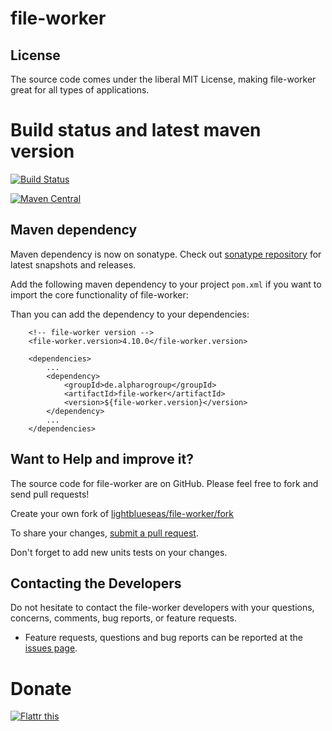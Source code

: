 # file-worker

## License

The source code comes under the liberal MIT License, making file-worker great for all types of applications.

# Build status and latest maven version
[![Build Status](https://travis-ci.org/lightblueseas/file-worker.svg?branch=master)](https://travis-ci.org/lightblueseas/file-worker)


[![Maven Central](https://maven-badges.herokuapp.com/maven-central/de.alpharogroup/file-worker/badge.svg)](https://maven-badges.herokuapp.com/maven-central/de.alpharogroup/file-worker)

## Maven dependency

Maven dependency is now on sonatype.
Check out [sonatype repository](https://oss.sonatype.org/index.html#nexus-search;gav~de.alpharogroup~file-worker~~~) for latest snapshots and releases.

Add the following maven dependency to your project `pom.xml` if you want to import the core functionality of file-worker:

Than you can add the dependency to your dependencies:

		<!-- file-worker version -->
		<file-worker.version>4.10.0</file-worker.version>

		<dependencies>
			...
			<dependency>
				<groupId>de.alpharogroup</groupId>
				<artifactId>file-worker</artifactId>
				<version>${file-worker.version}</version>
			</dependency>
			...
		</dependencies>


## Want to Help and improve it? ###

The source code for file-worker are on GitHub. Please feel free to fork and send pull requests!

Create your own fork of [lightblueseas/file-worker/fork](https://github.com/lightblueseas/file-worker/fork)

To share your changes, [submit a pull request](https://github.com/lightblueseas/file-worker/pull/new/master).

Don't forget to add new units tests on your changes.

## Contacting the Developers

Do not hesitate to contact the file-worker developers with your questions, concerns, comments, bug reports, or feature requests.
- Feature requests, questions and bug reports can be reported at the [issues page](https://github.com/lightblueseas/file-worker/issues).


# Donate

<a href="https://flattr.com/submit/auto?fid=r7vp62&url=https%3A%2F%2Fgithub.com%2Flightblueseas%2Ffile-worker" target="_blank">
<img src="http://api.flattr.com/button/flattr-badge-large.png" alt="Flattr this" title="Flattr this" border="0" />
</a>



